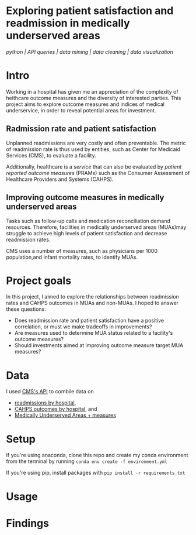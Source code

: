 # Exploring patient satisfaction and readmission in medically underserved areas

*python | API queries | data mining | data cleaning | data visualization*

# Intro

Working in a hospital has given me an appreciation of the complexity of helthcare outcome measures and the diversity of interested parties. This project aims to explore outcome measures and indices of medical underservice, in order to reveal potential areas for investment. 

## Radmission rate and patient satisfaction 

Unplanned readmissions are very costly and often preventable. The metric of readmission rate is thus used by entities, such as Center for Medicaid Services (CMS), to evaluate a facility. 

Additionally, healthcare is a *service* that can also be evaluated by *patient reported outcome measures* (PRAMs) such as the Consumer Assessment of Healthcare Providers and Systems (CAHPS). 

## Improving outcome measures in medically underserved areas

Tasks such as follow-up calls and medication reconciliation demand resources. Therefore, facilities in medically underserved areas (MUAs)may struggle to achieve high levels of patient satisfaction and decrease readmission rates.

CMS uses a number of measures, such as physicians per 1000 population,and infant mortality rates, to identify MUAs. 

# Project goals

In this project, I aimed to explore the relationships between readmission rates and CAHPS outcomes in MUAs and non-MUAs. I hoped to answer these questions:

- Does readmission rate and patient satisfaction have a positive correlation, or must we make tradeoffs in improvements?
- Are measures used to determine MUA status related to a facility's outcome measures? 
- Should investments aimed at improving outcome measure target MUA measures? 



# Data
I used [CMS's API](https://dev.socrata.com) to combile data 
 on 
 - [readmissions by hospital](https://data.medicare.gov/Hospital-Compare/Unplanned-Hospital-Visits-Hospital/632h-zaca
), 
- [CAHPS outcomes by hospital](https://data.medicare.gov/Hospital-Compare/Outpatient-and-Ambulatory-Surgery-Consumer-Assessm/yizn-abxn
), and 
- [Medically Underserved Areas + measures](https://bhw.hrsa.gov/shortage-designation)


# Setup

If you're using anaconda, clone this repo and create my conda environment from the terminal by running  `conda env create -f environment.yml`

If you're using pip, install packages with `pip install -r requirements.txt`

# Usage

# Findings



